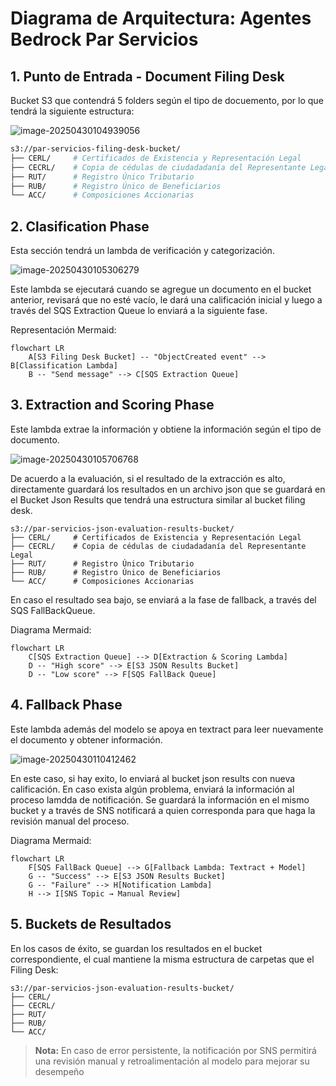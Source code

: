 # Diagrama de Arquitectura: Agentes Bedrock Par Servicios

## 1. Punto de Entrada - Document Filing Desk

Bucket S3 que contendrá 5 folders según el tipo de docuemento, por lo que tendrá la siguiente estructura:

![image-20250430104939056](/home/lannister-applying/.config/Typora/typora-user-images/image-20250430104939056.png)

```bash
s3://par-servicios-filing-desk-bucket/
├── CERL/     # Certificados de Existencia y Representación Legal
├── CECRL/    # Copia de cédulas de ciudadadanía del Representante Legal
├── RUT/      # Registro Único Tributario
├── RUB/      # Registro Único de Beneficiarios
└── ACC/      # Composiciones Accionarias
```

## 2. Clasification Phase

Esta sección tendrá un lambda de verificación y categorización. 

![image-20250430105306279](/home/lannister-applying/.config/Typora/typora-user-images/image-20250430105306279.png)

Este lambda se ejecutará cuando se agregue un documento en el bucket anterior, revisará que no esté vacío, le dará una calificación inicial y luego a través del SQS Extraction Queue lo enviará a la siguiente fase.

Representación Mermaid:

```mermaid
flowchart LR
    A[S3 Filing Desk Bucket] -- "ObjectCreated event" --> B[Classification Lambda]
    B -- "Send message" --> C[SQS Extraction Queue]
```



## 3. Extraction and Scoring Phase

Este lambda extrae la información y obtiene la información según el tipo de documento.

![image-20250430105706768](/home/lannister-applying/.config/Typora/typora-user-images/image-20250430105706768.png)

De acuerdo a la evaluación, si el resultado de la extracción es alto, directamente guardará los resultados en un archivo json que se guardará en el Bucket Json Results que tendrá una estructura similar al bucket filing desk.

```
s3://par-servicios-json-evaluation-results-bucket/
├── CERL/     # Certificados de Existencia y Representación Legal
├── CECRL/    # Copia de cédulas de ciudadadanía del Representante Legal
├── RUT/      # Registro Único Tributario
├── RUB/      # Registro Único de Beneficiarios
└── ACC/      # Composiciones Accionarias
```

En caso el resultado sea bajo, se enviará a la fase de fallback, a través del SQS FallBackQueue.

Diagrama Mermaid:

```mermaid
flowchart LR
    C[SQS Extraction Queue] --> D[Extraction & Scoring Lambda]
    D -- "High score" --> E[S3 JSON Results Bucket]
    D -- "Low score" --> F[SQS FallBack Queue]
```



## 4. Fallback Phase

Este lambda además del modelo se apoya en textract para leer nuevamente el documento y obtener información.

![image-20250430110412462](/home/lannister-applying/.config/Typora/typora-user-images/image-20250430110412462.png)

En este caso, si hay exito, lo enviará al bucket json results con nueva calificación. En caso exista algún problema, enviará la información al proceso lamdda de notificación. Se guardará la información en el mismo bucket y a través de SNS notificará a quien corresponda para que haga la revisión manual del proceso. 

Diagrama Mermaid: 

```mermaid
flowchart LR
    F[SQS FallBack Queue] --> G[Fallback Lambda: Textract + Model]
    G -- "Success" --> E[S3 JSON Results Bucket]
    G -- "Failure" --> H[Notification Lambda]
    H --> I[SNS Topic → Manual Review]
```

## 5. Buckets de Resultados

En los casos de éxito, se guardan los resultados en el bucket correspondiente, el cual mantiene la misma estructura de carpetas que el Filing Desk:

```
s3://par-servicios-json-evaluation-results-bucket/
├── CERL/
├── CECRL/
├── RUT/
├── RUB/
└── ACC/
```

> **Nota:** En caso de error persistente, la notificación por SNS permitirá una revisión manual y retroalimentación al modelo para mejorar su desempeño

